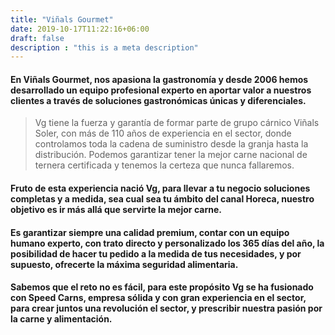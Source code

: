 ```yaml
---
title: "Viñals Gourmet"
date: 2019-10-17T11:22:16+06:00
draft: false
description : "this is a meta description"
---
```


#### En Viñals Gourmet, nos apasiona la gastronomía y desde 2006 hemos desarrollado un equipo profesional experto en aportar valor a nuestros clientes a través de soluciones gastronómicas únicas y diferenciales.

> Vg tiene la fuerza y garantía de formar parte de grupo cárnico Viñals Soler, con más de 110 años de experiencia en el sector, donde controlamos toda la cadena de suministro desde la granja hasta la distribución. Podemos garantizar tener la mejor carne nacional de ternera certificada y tenemos la certeza que nunca fallaremos.

#### Fruto de esta experiencia nació Vg, para llevar a tu negocio soluciones completas y a medida, sea cual sea tu ámbito del canal Horeca, nuestro objetivo es ir más allá que servirte la mejor carne. 

#### Es garantizar siempre una calidad premium, contar con un equipo humano experto, con trato directo y personalizado los 365 días del año, la posibilidad de hacer tu pedido a la medida de tus necesidades, y por supuesto, ofrecerte la máxima seguridad alimentaria.

#### Sabemos que el reto no es fácil, para este propósito Vg se ha fusionado con Speed Carns, empresa sólida y con gran experiencia en el sector, para crear juntos una revolución el sector, y prescribir nuestra pasión por la carne y alimentación.